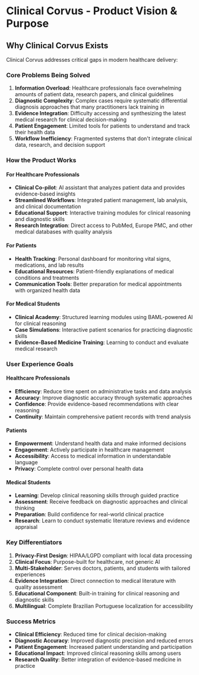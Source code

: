 # Clinical Corvus - Product Vision & Purpose

## Why Clinical Corvus Exists

Clinical Corvus addresses critical gaps in modern healthcare delivery:

### Core Problems Being Solved
1. **Information Overload**: Healthcare professionals face overwhelming amounts of patient data, research papers, and clinical guidelines
2. **Diagnostic Complexity**: Complex cases require systematic differential diagnosis approaches that many practitioners lack training in
3. **Evidence Integration**: Difficulty accessing and synthesizing the latest medical research for clinical decision-making
4. **Patient Engagement**: Limited tools for patients to understand and track their health data
5. **Workflow Inefficiency**: Fragmented systems that don't integrate clinical data, research, and decision support

### How the Product Works

#### For Healthcare Professionals
- **Clinical Co-pilot**: AI assistant that analyzes patient data and provides evidence-based insights
- **Streamlined Workflows**: Integrated patient management, lab analysis, and clinical documentation
- **Educational Support**: Interactive training modules for clinical reasoning and diagnostic skills
- **Research Integration**: Direct access to PubMed, Europe PMC, and other medical databases with quality analysis

#### For Patients
- **Health Tracking**: Personal dashboard for monitoring vital signs, medications, and lab results
- **Educational Resources**: Patient-friendly explanations of medical conditions and treatments
- **Communication Tools**: Better preparation for medical appointments with organized health data

#### For Medical Students
- **Clinical Academy**: Structured learning modules using BAML-powered AI for clinical reasoning
- **Case Simulations**: Interactive patient scenarios for practicing diagnostic skills
- **Evidence-Based Medicine Training**: Learning to conduct and evaluate medical research

### User Experience Goals

#### Healthcare Professionals
- **Efficiency**: Reduce time spent on administrative tasks and data analysis
- **Accuracy**: Improve diagnostic accuracy through systematic approaches
- **Confidence**: Provide evidence-based recommendations with clear reasoning
- **Continuity**: Maintain comprehensive patient records with trend analysis

#### Patients
- **Empowerment**: Understand health data and make informed decisions
- **Engagement**: Actively participate in healthcare management
- **Accessibility**: Access to medical information in understandable language
- **Privacy**: Complete control over personal health data

#### Medical Students
- **Learning**: Develop clinical reasoning skills through guided practice
- **Assessment**: Receive feedback on diagnostic approaches and clinical thinking
- **Preparation**: Build confidence for real-world clinical practice
- **Research**: Learn to conduct systematic literature reviews and evidence appraisal

### Key Differentiators

1. **Privacy-First Design**: HIPAA/LGPD compliant with local data processing
2. **Clinical Focus**: Purpose-built for healthcare, not generic AI
3. **Multi-Stakeholder**: Serves doctors, patients, and students with tailored experiences
4. **Evidence Integration**: Direct connection to medical literature with quality assessment
5. **Educational Component**: Built-in training for clinical reasoning and diagnostic skills
6. **Multilingual**: Complete Brazilian Portuguese localization for accessibility

### Success Metrics

- **Clinical Efficiency**: Reduced time for clinical decision-making
- **Diagnostic Accuracy**: Improved diagnostic precision and reduced errors
- **Patient Engagement**: Increased patient understanding and participation
- **Educational Impact**: Improved clinical reasoning skills among users
- **Research Quality**: Better integration of evidence-based medicine in practice